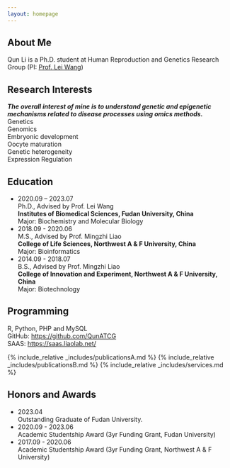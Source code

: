 ```yaml
---
layout: homepage
---
```


## About Me

Qun Li is a Ph.D. student at Human Reproduction and Genetics Research Group (PI: [Prof. Lei Wang](https://reprod-genet.fudan.edu.cn/ed/b3/c23195a454067/page.htm))

## Research Interests

***The overall interest of mine is to understand genetic and epigenetic mechanisms related to disease processes using omics methods.*** <br>
Genetics <br>
Genomics <br>
Embryonic development <br>
Oocyte maturation <br>
Genetic heterogeneity <br>
Expression Regulation <br>

## Education
- 2020.09 – 2023.07 <br>
Ph.D., Advised by Prof. Lei Wang <br>
**Institutes of Biomedical Sciences, Fudan University, China** <br>
Major: Biochemistry and Molecular Biology
- 2018.09 - 2020.06 <br>
M.S., Advised by Prof. Mingzhi Liao <br>
**College of Life Sciences, Northwest A & F University, China** <br>
Major: Bioinformatics
- 2014.09 - 2018.07 <br>
B.S., Advised by Prof. Mingzhi Liao <br>
**College of Innovation and Experiment, Northwest A & F University, China** <br>
Major: Biotechnology

## Programming
R, Python, PHP and MySQL <br>
GitHub: https://github.com/QunATCG <br>
SAAS: https://saas.liaolab.net/ <br>


{% include_relative _includes/publicationsA.md %}
{% include_relative _includes/publicationsB.md %}
{% include_relative _includes/services.md %}

## Honors and Awards
- 2023.04 <br>
Outstanding Graduate of Fudan University.
- 2020.09 - 2023.06 <br> 
Academic Studentship Award (3yr Funding Grant, Fudan University)
- 2017.09 - 2020.06 <br> 
Academic Studentship Award (3yr Funding Grant, Northwest A & F University)
